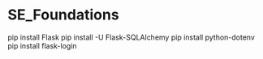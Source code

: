# SE_Foundations

pip install Flask
pip install -U Flask-SQLAlchemy
pip install python-dotenv
pip install flask-login


